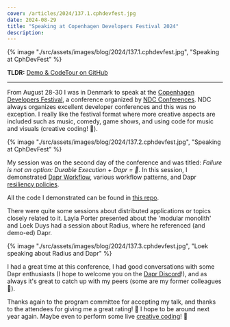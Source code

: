 ```yaml
---
cover: /articles/2024/137.1.cphdevfest.jpg
date: 2024-08-29
title: "Speaking at Copenhagen Developers Festival 2024"
description:
---
```


{% image "./src/assets/images/blog/2024/137.1.cphdevfest.jpg", "Speaking at CphDevFest" %}

**TLDR:** <a href="https://github.com/diagrid-labs/dapr-resiliency-and-durable-execution" target="_blank">Demo & CodeTour on GitHub</a>

---

From August 28-30 I was in Denmark to speak at the [Copenhagen Developers Festival](https://cphdevfest.com/), a conference organized by [NDC Conferences](https://ndcconferences.com/). NDC always organizes excellent developer conferences and this was no exception. I really like the festival format where more creative aspects are included such as music, comedy, game shows, and using code for music and visuals (creative coding! 🤩).

{% image "./src/assets/images/blog/2024/137.2.cphdevfest.jpg", "Speaking at CphDevFest" %}

My session was on the second day of the conference and was titled: _Failure is not an option: Durable Execution + Dapr = 🚀_. In this session, I demonstrated [Dapr Workflow](https://docs.dapr.io/developing-applications/building-blocks/workflow/workflow-overview/), various workflow patterns, and Dapr [resiliency policies](https://docs.dapr.io/operations/resiliency/policies/).

All the code I demonstrated can be found in [this repo](https://github.com/diagrid-labs/dapr-resiliency-and-durable-execution). 

There were quite some sessions about distributed applications or topics closely related to it. Layla Porter presented about the 'modular monolith' and Loek Duys had a session about Radius, where he referenced (and demo-ed) Dapr.

{% image "./src/assets/images/blog/2024/137.3.cphdevfest.jpg", "Loek speaking about Radius and Dapr" %}

I had a great time at this conference, I had good conversations with some Dapr enthusiasts (I hope to welcome you on the [Dapr Discord](https://bit.ly/dapr-discord)!), and as always it's great to catch up with my peers (some are my former colleagues 🤗). 

Thanks again to the program committee for accepting my talk, and thanks to the attendees for giving me a great rating! 🙏 I hope to be around next year again. Maybe even to perform some live [creative coding](/creative-coding)! 🤔